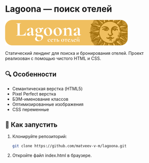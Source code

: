 # Lagoona — поиск отелей

<img src="https://github.com/matveev-v-m/lagoona/blob/master/img/logo.svg" alt="Lagoona Preview" width="400">

Статический лендинг для поиска и бронирования отелей. Проект реализован с помощью чистого HTML и CSS.

## 🔍 Особенности
- Семантическая верстка (HTML5)
- Pixel Perfect верстка
- БЭМ-именование классов
- Оптимизированные изображения
- CSS переменные

## 🚀 Как запустить
1. Клонируйте репозиторий:
   ```bash
   git clone https://github.com/matveev-v-m/lagoona.git

2. Откройте файл index.html в браузере.   
